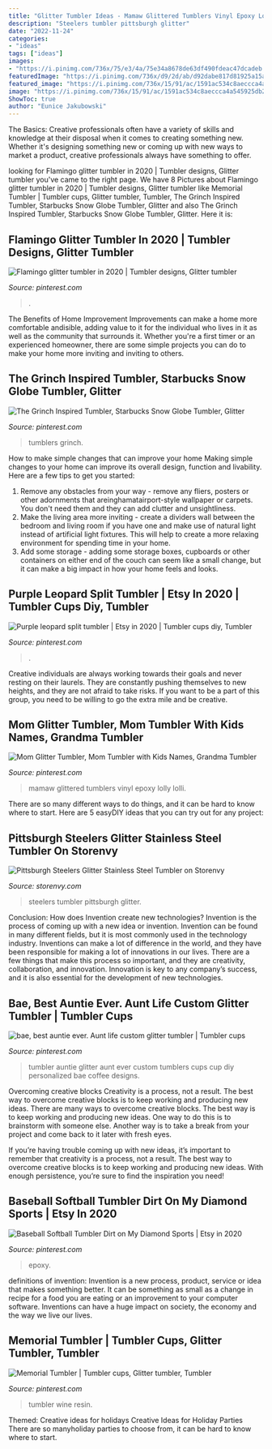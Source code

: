 ```yaml
---
title: "Glitter Tumbler Ideas - Mamaw Glittered Tumblers Vinyl Epoxy Lolly Lolli"
description: "Steelers tumbler pittsburgh glitter"
date: "2022-11-24"
categories:
- "ideas"
tags: ["ideas"]
images:
- "https://i.pinimg.com/736x/75/e3/4a/75e34a8678de63df490fdeac47dcadeb.jpg"
featuredImage: "https://i.pinimg.com/736x/d9/2d/ab/d92dabe817d81925a15ae9da1ac76e8b.jpg"
featured_image: "https://i.pinimg.com/736x/15/91/ac/1591ac534c8aeccca4a545925db2fcd8.jpg"
image: "https://i.pinimg.com/736x/15/91/ac/1591ac534c8aeccca4a545925db2fcd8.jpg"
ShowToc: true
author: "Eunice Jakubowski"
---
```



The Basics:
Creative professionals often have a variety of skills and knowledge at their disposal when it comes to creating something new. Whether it's designing something new or coming up with new ways to market a product, creative professionals always have something to offer.

	

		
looking for Flamingo glitter tumbler in 2020 | Tumbler designs, Glitter tumbler you've came to the right page. We have 8 Pictures about Flamingo glitter tumbler in 2020 | Tumbler designs, Glitter tumbler like Memorial Tumbler | Tumbler cups, Glitter tumbler, Tumbler, The Grinch Inspired Tumbler, Starbucks Snow Globe Tumbler, Glitter and also The Grinch Inspired Tumbler, Starbucks Snow Globe Tumbler, Glitter. Here it is:
		
    
## Flamingo Glitter Tumbler In 2020 | Tumbler Designs, Glitter Tumbler

<img loading=lazy src="https://i.pinimg.com/736x/d9/2d/ab/d92dabe817d81925a15ae9da1ac76e8b.jpg" onerror="this.onerror=null;this.src='https://tse1.mm.bing.net/th?id=OIP.2SfH232nTMIfVdqupcxdsAHaLH&amp;pid=15.1';" alt="Flamingo glitter tumbler in 2020 | Tumbler designs, Glitter tumbler">

_Source: pinterest.com_

>. 

	

The Benefits of Home Improvement
Improvements can make a home more comfortable andisible, adding value to it for the individual who lives in it as well as the community that surrounds it. Whether you're a first timer or an experienced homeowner, there are some simple projects you can do to make your home more inviting and inviting to others.

    
## The Grinch Inspired Tumbler, Starbucks Snow Globe Tumbler, Glitter

<img loading=lazy src="https://i.pinimg.com/736x/c5/09/73/c50973141ed0e66f6fbdcde3633c675d.jpg" onerror="this.onerror=null;this.src='https://tse3.mm.bing.net/th?id=OIP.EFUzPBb-MbxyVWIZA1zq4wHaHa&amp;pid=15.1';" alt="The Grinch Inspired Tumbler, Starbucks Snow Globe Tumbler, Glitter">

_Source: pinterest.com_

>tumblers grinch. 

	

How to make simple changes that can improve your home
Making simple changes to your home can improve its overall design, function and livability. Here are a few tips to get you started: 
1. Remove any obstacles from your way - remove any fliers, posters or other adornments that areinghamatairport-style wallpaper or carpets. You don't need them and they can add clutter and unsightliness. 
2. Make the living area more inviting - create a dividers wall between the bedroom and living room if you have one and make use of natural light instead of artificial light fixtures. This will help to create a more relaxing environment for spending time in your home. 
3. Add some storage - adding some storage boxes, cupboards or other containers on either end of the couch can seem like a small change, but it can make a big impact in how your home feels and looks.

    
## Purple Leopard Split Tumbler | Etsy In 2020 | Tumbler Cups Diy, Tumbler

<img loading=lazy src="https://i.pinimg.com/736x/15/91/ac/1591ac534c8aeccca4a545925db2fcd8.jpg" onerror="this.onerror=null;this.src='https://tse1.mm.bing.net/th?id=OIP.PWcSPt2KEWFQWy0Uc4EKFgHaJb&amp;pid=15.1';" alt="Purple leopard split tumbler | Etsy in 2020 | Tumbler cups diy, Tumbler">

_Source: pinterest.com_

>. 

	

Creative individuals are always working towards their goals and never resting on their laurels. They are constantly pushing themselves to new heights, and they are not afraid to take risks. If you want to be a part of this group, you need to be willing to go the extra mile and be creative.

    
## Mom Glitter Tumbler, Mom Tumbler With Kids Names, Grandma Tumbler

<img loading=lazy src="https://i.pinimg.com/736x/01/29/cf/0129cfc53ec34e8ec70b097246b42840.jpg" onerror="this.onerror=null;this.src='https://tse1.mm.bing.net/th?id=OIP.y30k6as-geBaXQpUUmK9KwHaJK&amp;pid=15.1';" alt="Mom Glitter Tumbler, Mom Tumbler with Kids Names, Grandma Tumbler">

_Source: pinterest.com_

>mamaw glittered tumblers vinyl epoxy lolly lolli. 

	

There are so many different ways to do things, and it can be hard to know where to start. Here are 5 easyDIY ideas that you can try out for any project: 

    
## Pittsburgh Steelers Glitter Stainless Steel Tumbler On Storenvy

<img loading=lazy src="http://dzasv7x7a867v.cloudfront.net/product_photos/60065727/file_584cbcd264_large.png" onerror="this.onerror=null;this.src='https://tse2.mm.bing.net/th?id=OIP.KVU-QJ1a8w1VhnI93M6U0gAAAA&amp;pid=15.1';" alt="Pittsburgh Steelers Glitter Stainless Steel Tumbler on Storenvy">

_Source: storenvy.com_

>steelers tumbler pittsburgh glitter. 

	

Conclusion: How does Invention create new technologies?
Invention is the process of coming up with a new idea or invention. Invention can be found in many different fields, but it is most commonly used in the technology industry. Inventions can make a lot of difference in the world, and they have been responsible for making a lot of innovations in our lives. There are a few things that make this process so important, and they are creativity, collaboration, and innovation. Innovation is key to any company’s success, and it is also essential for the development of new technologies.

    
## Bae, Best Auntie Ever. Aunt Life Custom Glitter Tumbler | Tumbler Cups

<img loading=lazy src="https://i.pinimg.com/736x/75/e3/4a/75e34a8678de63df490fdeac47dcadeb.jpg" onerror="this.onerror=null;this.src='https://tse4.mm.bing.net/th?id=OIP.wyOVRA71C4tJO7AgGZc3kgHaJQ&amp;pid=15.1';" alt="bae, best auntie ever. Aunt life custom glitter tumbler | Tumbler cups">

_Source: pinterest.com_

>tumbler auntie glitter aunt ever custom tumblers cups cup diy personalized bae coffee designs. 

	

Overcoming creative blocks
Creativity is a process, not a result. The best way to overcome creative blocks is to keep working and producing new ideas.
There are many ways to overcome creative blocks. The best way is to keep working and producing new ideas. One way to do this is to brainstorm with someone else. Another way is to take a break from your project and come back to it later with fresh eyes.

If you’re having trouble coming up with new ideas, it’s important to remember that creativity is a process, not a result. The best way to overcome creative blocks is to keep working and producing new ideas. With enough persistence, you’re sure to find the inspiration you need!

    
## Baseball Softball Tumbler Dirt On My Diamond Sports | Etsy In 2020

<img loading=lazy src="https://i.pinimg.com/736x/dd/eb/26/ddeb26108edb35df638f73cf9597f56f.jpg" onerror="this.onerror=null;this.src='https://tse1.mm.bing.net/th?id=OIP.t8engDAzPAq8PS3kyYBL0wHaJ3&amp;pid=15.1';" alt="Baseball Softball Tumbler Dirt on My Diamond Sports | Etsy in 2020">

_Source: pinterest.com_

>epoxy. 

	

definitions of invention:
Invention is a new process, product, service or idea that makes something better. It can be something as small as a change in recipe for a food you are eating or an improvement to your computer software. Inventions can have a huge impact on society, the economy and the way we live our lives.

    
## Memorial Tumbler | Tumbler Cups, Glitter Tumbler, Tumbler

<img loading=lazy src="https://i.pinimg.com/736x/d4/e7/15/d4e71549a52610f9ea9d18cbb4f0c07e.jpg" onerror="this.onerror=null;this.src='https://tse1.mm.bing.net/th?id=OIP.yk8Yfvt3vYTuoIWv9-SQYQHaJ3&amp;pid=15.1';" alt="Memorial Tumbler | Tumbler cups, Glitter tumbler, Tumbler">

_Source: pinterest.com_

>tumbler wine resin. 

	

Themed: Creative ideas for holidays
Creative Ideas for Holiday Parties
There are so manyholiday parties to choose from, it can be hard to know where to start.

